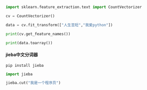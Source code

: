 ```python
import sklearn.feature_extraction.text import CountVectorizer

cv = CountVectorizer()

data = cv.fit_transform(["人生苦短","我爱python"])

print(cv.get_feature_names())

print(data.toarray())
```

#### jieba中文分词器
```
pip install jieba
```

```python
import jieba

jieba.cut("我是一个程序员")
```